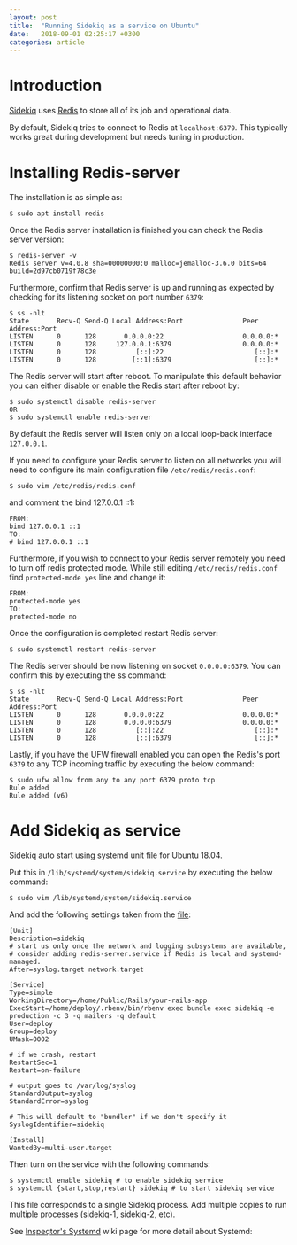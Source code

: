 ```yaml
---
layout: post
title:  "Running Sidekiq as a service on Ubuntu"
date:   2018-09-01 02:25:17 +0300
categories: article
---
```


# Introduction

[Sidekiq][sidekiq-github] uses [Redis][redis-site] to store all of its job and operational data.

By default, Sidekiq tries to connect to Redis at `localhost:6379`. This typically works great during development but needs tuning in production.

# Installing Redis-server

The installation is as simple as:

```
$ sudo apt install redis
```

Once the Redis server installation is finished you can check the Redis server version:

```
$ redis-server -v
Redis server v=4.0.8 sha=00000000:0 malloc=jemalloc-3.6.0 bits=64 build=2d97cb0719f78c3e
```

Furthermore, confirm that Redis server is up and running as expected by checking for its listening socket on port number `6379`:

```
$ ss -nlt
State       Recv-Q Send-Q Local Address:Port               Peer Address:Port
LISTEN      0      128       0.0.0.0:22                    0.0.0.0:*
LISTEN      0      128     127.0.0.1:6379                  0.0.0.0:*
LISTEN      0      128          [::]:22                       [::]:*
LISTEN      0      128         [::1]:6379                     [::]:*
```

The Redis server will start after reboot. To manipulate this default behavior you can either disable or enable the Redis start after reboot by:

```
$ sudo systemctl disable redis-server
OR
$ sudo systemctl enable redis-server
```

By default the Redis server will listen only on a local loop-back interface `127.0.0.1`.

If you need to configure your Redis server to listen on all networks you will need to configure its main configuration file `/etc/redis/redis.conf`:

```
$ sudo vim /etc/redis/redis.conf
```

and comment the bind 127.0.0.1 ::1:

```
FROM:
bind 127.0.0.1 ::1
TO:
# bind 127.0.0.1 ::1
```

Furthermore, if you wish to connect to your Redis server remotely you need to turn off redis protected mode. While still editing `/etc/redis/redis.conf` find `protected-mode yes` line and change it:

```
FROM:
protected-mode yes
TO:
protected-mode no
```

Once the configuration is completed restart Redis server:

```
$ sudo systemctl restart redis-server
```

The Redis server should be now listening on socket `0.0.0.0:6379`. You can confirm this by executing the ss command:

```
$ ss -nlt
State       Recv-Q Send-Q Local Address:Port               Peer Address:Port
LISTEN      0      128       0.0.0.0:22                    0.0.0.0:*
LISTEN      0      128       0.0.0.0:6379                  0.0.0.0:*
LISTEN      0      128          [::]:22                       [::]:*
LISTEN      0      128          [::]:6379                     [::]:*
```

Lastly, if you have the UFW firewall enabled you can open the Redis's port `6379` to any TCP incoming traffic by executing the below command:

```
$ sudo ufw allow from any to any port 6379 proto tcp
Rule added
Rule added (v6)
```

# Add Sidekiq as service

Sidekiq auto start using systemd unit file for Ubuntu 18.04.

Put this in `/lib/systemd/system/sidekiq.service` by executing the below command:

```
$ sudo vim /lib/systemd/system/sidekiq.service
```

And add the following settings taken from the [file][sidekiq-service-gist]:

```
[Unit]
Description=sidekiq
# start us only once the network and logging subsystems are available,
# consider adding redis-server.service if Redis is local and systemd-managed.
After=syslog.target network.target

[Service]
Type=simple
WorkingDirectory=/home/Public/Rails/your-rails-app
ExecStart=/home/deploy/.rbenv/bin/rbenv exec bundle exec sidekiq -e production -c 3 -q mailers -q default
User=deploy
Group=deploy
UMask=0002

# if we crash, restart
RestartSec=1
Restart=on-failure

# output goes to /var/log/syslog
StandardOutput=syslog
StandardError=syslog

# This will default to "bundler" if we don't specify it
SyslogIdentifier=sidekiq

[Install]
WantedBy=multi-user.target
```

Then turn on the service with the following commands:

```
$ systemctl enable sidekiq # to enable sidekiq service
$ systemctl {start,stop,restart} sidekiq # to start sidekiq service
```

This file corresponds to a single Sidekiq process. Add multiple copies to run multiple processes (sidekiq-1, sidekiq-2, etc).

See [Inspeqtor's Systemd][inspeqtor-systemd-wiki] wiki page for more detail about Systemd:

[sidekiq-github]: https://github.com/mperham/sidekiq
[redis-site]: https://redis.io/
[sidekiq-service-gist]: https://gist.github.com/reabiliti/7204115b433e7bd986343d7709f05c2a
[inspeqtor-systemd-wiki]: https://github.com/mperham/inspeqtor/wiki/Systemd
